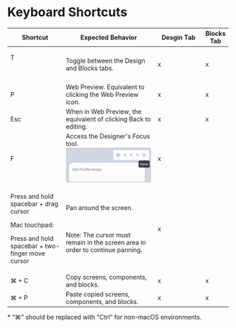 # Keyboard Shortcuts

<table><thead><tr><th width="167">Shortcut</th><th width="326">Expected Behavior</th><th width="151">Desgin Tab</th><th>Blocks Tab</th></tr></thead><tbody><tr><td><p>T</p><p><br></p></td><td>Toggle between the Design and Blocks tabs.</td><td>x</td><td>x</td></tr><tr><td>P</td><td>Web Preview. Equivalent to clicking the Web Preview icon.</td><td>x</td><td>x</td></tr><tr><td>Esc </td><td>When in Web Preview, the equivalent of clicking Back to editing.</td><td>x</td><td>x</td></tr><tr><td>F</td><td>Access the Designer's Focus tool.<br><img src=".gitbook/assets/Focus tool.png" alt=""></td><td>x</td><td><br></td></tr><tr><td><p>Press and hold spacebar + drag cursor</p><p></p><p>Mac touchpad:</p><p>Press and hold spacebar + two-finger move cursor </p></td><td><p>Pan around the screen. </p><p><img src="https://lh3.googleusercontent.com/5mXSuvjGvYffWCH_PQwj43tzPpQK5EjlCrYcUxG_eQjijt8BZOI2Uz--weYFzSgYu7gII5VN8RXJ8esc6N2bc5MEYDGMBTvtPvEHW37oYPti8qCdqTEpN36hWwEAQdZ2sQMQ4XOwWuF1GxGIq2hbKc8" alt=""></p><p></p><p>Note: The cursor must remain in the screen area in order to continue panning. </p></td><td>x</td><td><br></td></tr><tr><td>⌘ + C</td><td>Copy screens, components, and blocks.</td><td>x</td><td>x</td></tr><tr><td>⌘ + P</td><td>Paste copied screens, components, and blocks.</td><td>x</td><td>x</td></tr></tbody></table>

\* “⌘” should be replaced with “Ctrl” for non-macOS environments.

